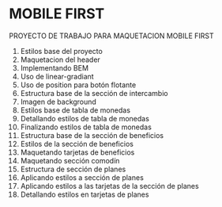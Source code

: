 # MOBILE FIRST
PROYECTO DE TRABAJO PARA MAQUETACION MOBILE FIRST
1. Estilos base del proyecto
2. Maquetacion del header
3. Implementando BEM
4. Uso de linear-gradiant
5. Uso de position para botón flotante
6. Estructura base de la sección de intercambio
7. Imagen de background
8. Estilos base de tabla de monedas
9. Detallando estilos de tabla de monedas
10. Finalizando estilos de tabla de monedas
11. Estructura base de la sección de beneficios
12. Estilos de la sección de beneficios
13. Maquetando tarjetas de beneficios
14. Maquetando sección comodín
15. Estructura de sección de planes
16. Aplicando estilos a sección de planes
17. Aplicando estilos a las tarjetas de la sección de planes
18. Detallando estilos en tarjetas de planes